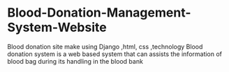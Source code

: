 # Blood-Donation-Management-System-Website
Blood donation site make using Django ,html, css ,technology Blood donation system is a web based system that can assists the information of blood bag during its handling in the blood bank
